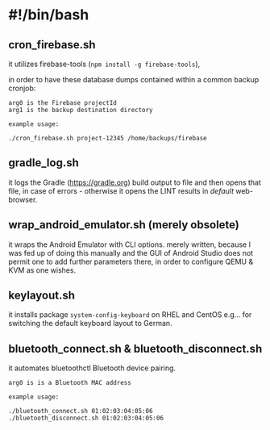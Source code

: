 # #!/bin/bash

## cron_firebase.sh
it utilizes firebase-tools (`npm install -g firebase-tools`),

in order to have these database dumps contained within a common backup cronjob:

    arg0 is the Firebase projectId
    arg1 is the backup destination directory
    
    example usage:
    
    ./cron_firebase.sh project-12345 /home/backups/firebase

## gradle_log.sh
it logs the Gradle (https://gradle.org) build output to file and then opens that file, in case of errors -
otherwise it opens the LINT results in *default* web-browser.

## wrap_android_emulator.sh (merely obsolete)
it wraps the Android Emulator with CLI options.
merely written, because I was fed up of doing this manually and
the GUI of Android Studio does not permit one to add further parameters
there, in order to configure QEMU & KVM as one wishes.

## keylayout.sh
it installs package `system-config-keyboard` on RHEL and CentOS
e.g... for switching the default keyboard layout to German.

## bluetooth_connect.sh & bluetooth_disconnect.sh
it automates bluetoothctl Bluetooth device pairing.

    arg0 is is a Bluetooth MAC address
    
    example usage:
    
    ./bluetooth_connect.sh 01:02:03:04:05:06
    ./bluetooth_disconnect.sh 01:02:03:04:05:06
